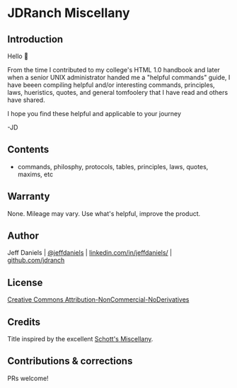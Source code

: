 # JDRanch Miscellany

## Introduction
Hello 👋 

From the time I contributed to my college's HTML 1.0 handbook and later when a senior UNIX administrator handed me a "helpful commands" guide, I have beeen compiling helpful and/or interesting commands, principles, laws, hueristics, quotes, and general tomfoolery that I have read and others have shared.

I hope you find these helpful and applicable to your journey

-JD

## Contents

- commands, philosphy, protocols, tables, principles, laws, quotes, maxims, etc 

## Warranty
None. Mileage may vary.  Use what's helpful, improve the product.

## Author
Jeff Daniels | [@jeffdaniels](https://twitter.com/jeffdaniels) | [linkedin.com/in/jeffdaniels/](https://linkedin.com/in/jeffdaniels/) | [github.com/jdranch](https://github.com/jdranch)

## License
[Creative Commons Attribution-NonCommercial-NoDerivatives](LICENSE.txt)

## Credits
Title inspired by the excellent [Schott's Miscellany](https://en.wikipedia.org/wiki/Schott%27s_Miscellany).

## Contributions & corrections
PRs welcome!
